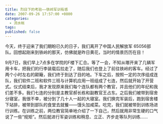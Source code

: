 ```yaml
---
title: 烈日下的考验——铁岭军训有感
date: 2007-09-26 17:57:00 +0800
categories:
  - 流水帐
tags:
published: false
---
```


今天，终于迎来了我们期盼已久的日子，我们离开了中国人民解放军 65056部队。回想起刚来到铁岭的那天，仿佛就是昨日黄花，当时的情景历历在目！ 

9月7日，我们早上7点多在学院的F楼下汇合。等了一会，不知从哪开来了几辆军用卡车，把我们的行李装载后拉走了，随后我们也登上了前往铁岭的客车。经过了两个小时左右的颠簸，我们终于到达了目的地。下车之后，按照一定的次序组成连队，我们软件二班和软件三班与计算机应用一班组成了七连，然后就开始了开营式。仪式结束后，我才发现原来我们每个连队都有两个教官，并且他们的年纪和我们差不多。我们七连的分别是主教官郝长栋和副教官王占东。之后我们被带到宿舍分寝室，我很不幸，被分到了几十人一起的大寝室。我们换完军装后，跑到宿舍楼下站排，被带到部队的食堂去就餐——馒头加咸菜。吃完，我们就被带到训练场进行训练。在训练之前，两位教官简单地介绍了一下自己，然后就用非常生硬的口气说了一些“规矩”。然后就进行军姿训练和稍息、立正、齐步走等队列训练……
